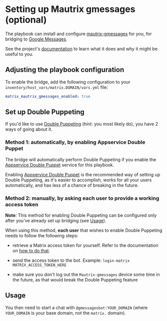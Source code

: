 # Setting up Mautrix gmessages (optional)

The playbook can install and configure [mautrix-gmessages](https://github.com/mautrix/gmessages) for you, for bridging to [Google Messages](https://messages.google.com/).

See the project's [documentation](https://docs.mau.fi/bridges/go/gmessages/index.html) to learn what it does and why it might be useful to you.

## Adjusting the playbook configuration

To enable the bridge, add the following configuration to your `inventory/host_vars/matrix.DOMAIN/vars.yml` file:

```yaml
matrix_mautrix_gmessages_enabled: true
```

## Set up Double Puppeting

If you'd like to use [Double Puppeting](https://docs.mau.fi/bridges/general/double-puppeting.html) (hint: you most likely do), you have 2 ways of going about it.

### Method 1: automatically, by enabling Appservice Double Puppet

The bridge will automatically perform Double Puppeting if you enable the [Appservice Double Puppet](configuring-playbook-appservice-double-puppet.md) service for this playbook.

Enabling [Appservice Double Puppet](configuring-playbook-appservice-double-puppet.md) is the recommended way of setting up Double Puppeting, as it's easier to accomplish, works for all your users automatically, and has less of a chance of breaking in the future.

### Method 2: manually, by asking each user to provide a working access token

**Note**: This method for enabling Double Puppeting can be configured only after you've already set up bridging (see [Usage](#usage)).

When using this method, **each user** that wishes to enable Double Puppeting needs to follow the following steps:

- retrieve a Matrix access token for yourself. Refer to the documentation on [how to do that](obtaining-access-tokens.md).

- send the access token to the bot. Example: `login-matrix MATRIX_ACCESS_TOKEN_HERE`

- make sure you don't log out the `Mautrix-gmessages` device some time in the future, as that would break the Double Puppeting feature


## Usage

You then need to start a chat with `@gmessagesbot:YOUR_DOMAIN` (where `YOUR_DOMAIN` is your base domain, not the `matrix.` domain).
